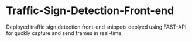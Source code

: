 # Traffic-Sign-Detection-Front-end
Deployed traffic sign detection front-end snippets deplyed using FAST-API for quckly capture and send frames in real-time 
